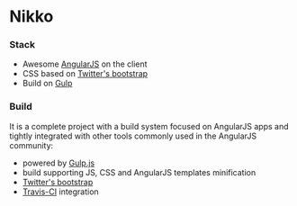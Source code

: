 # Nikko


### Stack

* Awesome [AngularJS](http://www.angularjs.org/) on the client
* CSS based on [Twitter's bootstrap](http://getbootstrap.com/)
* Build on [Gulp](https://gulpjs.com/)


### Build

It is a complete project with a build system focused on AngularJS apps and tightly integrated with other tools commonly used in the AngularJS community:
* powered by [Gulp.js](https://gulpjs.com/)
* build supporting JS, CSS and AngularJS templates minification
* [Twitter's bootstrap](http://getbootstrap.com/) 
* [Travis-CI](https://travis-ci.org/) integration
